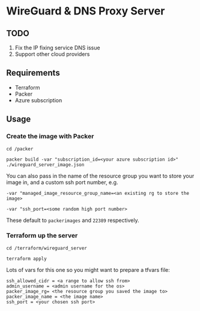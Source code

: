 # WireGuard & DNS Proxy Server

## TODO

1. Fix the IP fixing service DNS issue
2. Support other cloud providers

## Requirements

- Terraform
- Packer
- Azure subscription

## Usage

### Create the image with Packer

`cd /packer`

`packer build -var "subscription_id=<your azure subscription id>" ./wireguard_server_image.json`

You can also pass in the name of the resource group you want to store your image in, and a custom ssh port number, e.g.

`-var "managed_image_resource_group_name=<an existing rg to store the image>`

`-var "ssh_port=<some random high port number>`

These default to `packerimages` and `22389` respectively.

### Terraform up the server

`cd /terraform/wireguard_server`

`terraform apply`

Lots of vars for this one so you might want to prepare a tfvars file:
```
ssh_allowed_cidr = <a range to allow ssh from>
admin_username = <admin username for the os>
packer_image_rg= <the resource group you saved the image to>
packer_image_name = <the image name>
ssh_port = <your chosen ssh port>
```
